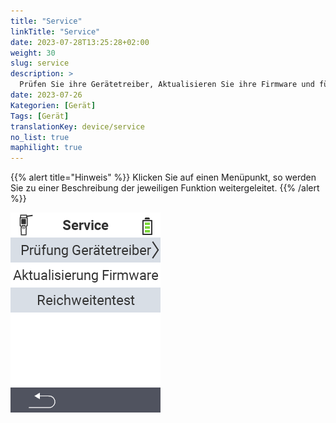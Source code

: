 ```yaml
---
title: "Service"
linkTitle: "Service"
date: 2023-07-28T13:25:28+02:00
weight: 30
slug: service
description: >
  Prüfen Sie ihre Gerätetreiber, Aktualisieren Sie ihre Firmware und führen Sie einen Reichweitentest durch
date: 2023-07-26
Kategorien: [Gerät]
Tags: [Gerät]
translationKey: device/service
no_list: true
maphilight: true
---
```

{{% alert title="Hinweis" %}}
Klicken Sie auf einen Menüpunkt, so werden Sie zu einer Beschreibung der jeweiligen Funktion weitergeleitet.
{{% /alert %}}

<img src="menu.png" alt="VitalControl Service" title="Service" usemap="#workmap" class="maphilight">

<map name="workmap">
  <area shape="rect" coords="0,40,240,80" alt="Prüfung Gerätetreiber" title="Die Anleitung zur Prüfung ihrer Gerätetreiber finden Sie hier&#10;Mausklick: zur Dokumentation" href="/docs/diagnose/hardware/">
  <area shape="rect" coords="0,80,240,120" alt="Aktualisierung Firmware" title="Die Anleitung zur Aktualisierung Ihrer Firmware finden Sie hier&#10;Mausklick: zur Dokumentation" href="/docs/firmware/update/">
  <area shape="rect" coords="0,120,240,160" alt="Reichweitentest" title="Die Anleitung zur Durchführung eines Reichweitentests finden Sie hier&#10;Mausklick: zur Dokumentation" href="/docs/diagnose/rfid-scan/">
</map>
